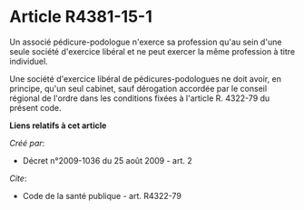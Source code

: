 # Article R4381-15-1

Un associé pédicure-podologue n'exerce sa profession qu'au sein d'une seule société d'exercice libéral et ne peut exercer la
même profession à titre individuel. 

Une société d'exercice libéral de pédicures-podologues ne doit avoir, en principe, qu'un seul cabinet, sauf dérogation
accordée par le conseil régional de l'ordre dans les conditions fixées à l'article R. 4322-79 du présent code.

**Liens relatifs à cet article**

_Créé par_:

  - Décret n°2009-1036 du 25 août 2009 - art. 2

_Cite_:

  - Code de la santé publique - art. R4322-79
